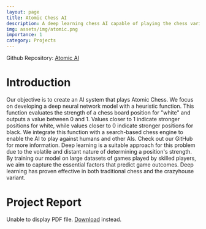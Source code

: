 ```yaml
---
layout: page
title: Atomic Chess AI
description: A deep learning chess AI capable of playing the chess varient Atomic.
img: assets/img/atomic.png
importance: 1
category: Projects
---
```


Github Repository: <a href="https://github.com/IsmailOuazzani/AtomicAI">Atomic AI</a>

# Introduction

Our objective is to create an AI system that plays Atomic Chess. We focus on developing a deep neural network model with a heuristic function. This function evaluates the strength of a chess board position for "white" and outputs a value between 0 and 1. Values closer to 1 indicate stronger positions for white, while values closer to 0 indicate stronger positions for black. We integrate this function with a search-based chess engine to enable the AI to play against humans and other AIs. Check out our GitHub for more information. Deep learning is a suitable approach for this problem due to the volatile and distant nature of determining a position's strength. By training our model on large datasets of games played by skilled players, we aim to capture the essential factors that predict game outcomes. Deep learning has proven effective in both traditional chess and the crazyhouse variant.

# Project Report

<object data="assets/pdf/atomic_report.pdf" type="application/pdf" width="100%" height="500px">
      <p>Unable to display PDF file. <a href="https://github.com/IsmailOuazzani/AtomicAI/blob/main/AtomicAI_report.pdf">Download</a> instead.</p>
    </object>

